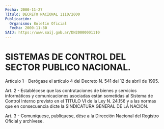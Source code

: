 ```yaml
---
Fecha: 2000-11-27
Título: DECRETO NACIONAL 1110/2000
Publicación:
  Organismo: Boletín Oficial
  Fecha: 2000-11-30
SAIJ: https://www.saij.gob.ar/DN20000001110
---
```

# SISTEMAS DE CONTROL DEL SECTOR PUBLICO NACIONAL.

<a id="1"></a>
Artículo 1 - Derógase el artículo 4 del Decreto N. 541 del 12 de abril de 1995.

<a id="2"></a>
Art.  2 - Establécese que las contrataciones de bienes y servicios informáticos  y comunicaciones asociadas están sometidas al Sistema de Control Interno previsto en el TITULO VI de la Ley N. 24.156 y a las normas que  en  consecuencia dicte la SINDICATURA GENERAL DE LA NACION.

<a id="3"></a>
Art. 3 - Comuníquese, publíquese, dése a la Dirección Nacional del Registro Oficial y archívese.